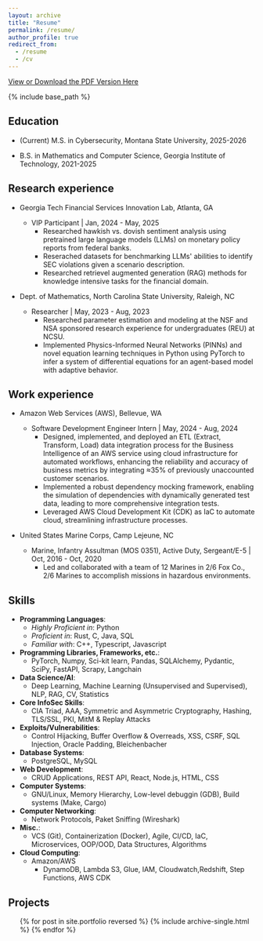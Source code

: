 ```yaml
---
layout: archive
title: "Resume"
permalink: /resume/
author_profile: true
redirect_from:
  - /resume
  - /cv
---
```


<!-- Trigger Button -->
<a href="#" id="open-modal">View or Download the PDF Version Here</a>

<!-- Modal -->
<div id="pdf-modal" style="display:none;">
  <div id="pdf-modal-content">
    <iframe src="{{ site.baseurl }}/assets/pdfs/Barton_Austin_T_Resume-2.pdf" width="100%" height="95%"></iframe>
    <button id="close-modal">Close</button>
  </div>
</div>

<!-- Add some basic styles for the modal -->
<style>
  #pdf-modal {
    position: fixed;
    top: 0;
    left: 0;
    width: 100%;
    height: 100%;
    background: rgba(0, 0, 0, 0.7);
    display: none;
    justify-content: center;
    align-items: center;
  }

  #pdf-modal-content {
    position: relative;
    background: #11111a;
    padding: 20px;
    border-radius: 10px;
    width: 100%;
    max-width: 1000px;
    height: 80%;
    max-height: 90%;
    overflow: hidden;
    box-shadow: 0 4px 10px rgba(0, 0, 0, 0.2);
  }

  #pdf-modal iframe {
    width: 100%;
    height: 100%;
  }

  /* Styled Close Button */
  #close-modal {
    position: absolute;
    bottom: 10px;
    left: 10px;
    background: linear-gradient(145deg, #323244, #1f1f2f);
    border: 2px solid rgba(221, 221, 221, 0.2);
    border-radius: 5px;
    padding: 5px 10px;
    font-size: 14px;
    font-weight: bold;
    color: #dddddd;
    cursor: pointer;
    transition: all 0.3s ease;
    box-shadow: 
      3px 3px 6px rgba(0, 0, 0, 0.4),
      -1px -1px 4px rgba(255, 255, 255, 0.05);
  }

  #close-modal:hover {
    color: #eeeeee;
    background: linear-gradient(145deg, #aa1111, #440000);
    border-color: ##440000;
    transform: translateY(-1px);
    box-shadow: 
      4px 4px 8px rgba(0, 0, 0, 0.5),
      -1px -1px 4px rgba(255, 255, 255, 0.1);
  }

  #close-modal:active {
    transform: translateY(1px);
    box-shadow: 
      2px 2px 4px rgba(0, 0, 0, 0.4),
      -1px -1px 4px rgba(255, 255, 255, 0.05);
  }
</style>

<!-- JavaScript to control modal -->
<script>
  document.getElementById("open-modal").addEventListener("click", function(event) {
    event.preventDefault();
    document.getElementById("pdf-modal").style.display = "flex";
  });

  document.getElementById("close-modal").addEventListener("click", function() {
    document.getElementById("pdf-modal").style.display = "none";
  });
</script>

<!-- [Download Resume - PDF Version](https://github.com/abarton51/abarton51.github.io/blob/master/_files/Barton_Austin_T_Resume-2.pdf?raw=true){:target="_blank"} -->

{% include base_path %}

## Education
- (Current) M.S. in Cybersecurity, Montana State University, 2025-2026
* B.S. in Mathematics and Computer Science, Georgia Institute of Technology, 2021-2025

## Research experience

* Georgia Tech Financial Services Innovation Lab, Atlanta, GA
  *  VIP Participant \| Jan, 2024 - May, 2025
      * Researched hawkish vs. dovish sentiment analysis using pretrained large language models (LLMs) on monetary policy reports from federal banks.
      * Reserached datasets for benchmarking LLMs' abilities to identify SEC violations given a scenario description.
      * Researched retrievel augmented generation (RAG) methods for knowledge intensive tasks for the financial domain.

* Dept. of Mathematics, North Carolina State University, Raleigh, NC
  * Researcher \| May, 2023 - Aug, 2023
      * Researched parameter estimation and modeling at the NSF and NSA sponsored research experience for undergraduates (REU) at NCSU.
      * Implemented Physics-Informed Neural Networks (PINNs) and novel equation learning techniques in Python using PyTorch to infer a system of differential equations for an agent-based model with adaptive behavior.

## Work experience

* Amazon Web Services (AWS), Bellevue, WA
  * Software Development Engineer Intern \| May, 2024 - Aug, 2024
      * Designed, implemented, and deployed an ETL (Extract, Transform, Load) data integration process for the Business Intelligence of an AWS service using cloud infrastructure for automated workflows, enhancing the reliability and accuracy of business metrics by integrating $\approx$35\% of previously unaccounted customer scenarios.
      * Implemented a robust dependency mocking framework, enabling the simulation of dependencies with dynamically generated test data, leading to more comprehensive integration tests.
      * Leveraged AWS Cloud Development Kit (CDK) as IaC to automate cloud, streamlining infrastructure processes.

* United States Marine Corps, Camp Lejeune, NC
  * Marine, Infantry Assultman (MOS 0351), Active Duty, Sergeant/E-5 \| Oct, 2016 - Oct, 2020
      * Led and collaborated with a team of 12 Marines in 2/6 Fox Co., 2/6 Marines to accomplish missions in hazardous environments.

## Skills

* **Programming Languages**:
  * _Highly Proficient in_: Python
  * _Proficient in_: Rust, C, Java, SQL
  * _Familiar with_: C++, Typescript, Javascript
* **Programming Libraries, Frameworks, etc.**:
  * PyTorch, Numpy, Sci-kit learn, Pandas, SQLAlchemy, Pydantic, SciPy, FastAPI, Scrapy, Langchain
* **Data Science/AI**: 
  * Deep Learning, Machine Learning (Unsupervised and Supervised), NLP, RAG, CV, Statistics
* **Core InfoSec Skills**: 
  * CIA Triad, AAA, Symmetric and Asymmetric Cryptography, Hashing, TLS/SSL, PKI, MitM & Replay Attacks
* **Exploits/Vulnerabilities**: 
  * Control Hijacking, Buffer Overflow & Overreads, XSS, CSRF, SQL Injection, Oracle Padding, Bleichenbacher
* **Database Systems**: 
  * PostgreSQL, MySQL
* **Web Development**: 
  * CRUD Applications, REST API, React, Node.js, HTML, CSS
* **Computer Systems**: 
  * GNU/Linux, Memory Hierarchy, Low-level debuggin (GDB), Build systems (Make, Cargo)
* **Computer Networking**: 
  * Network Protocols, Paket Sniffing (Wireshark)
* **Misc.**: 
  * VCS (Git), Containerization (Docker), Agile, CI/CD, IaC, Microservices, OOP/OOD, Data Structures, Algorithms
* **Cloud Computing**:
  * Amazon/AWS
    * DynamoDB, Lambda S3, Glue, IAM, Cloudwatch,Redshift, Step Functions, AWS CDK

## Projects

  <ul>{% for post in site.portfolio reversed %}
   {% include archive-single.html %}
  {% endfor %}</ul>

